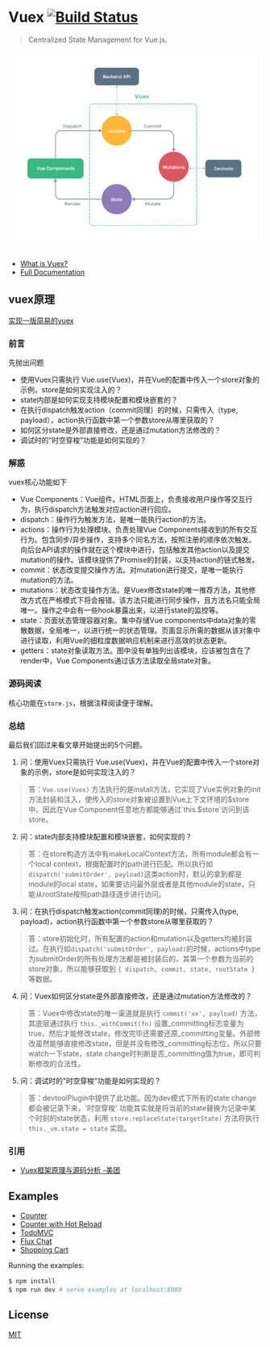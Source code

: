 # Vuex [![Build Status](https://circleci.com/gh/vuejs/vuex/tree/dev.png?style=shield)](https://circleci.com/gh/vuejs/vuex)

> Centralized State Management for Vue.js.

<p align="center">
  <img width="700px" src="https://raw.githubusercontent.com/vuejs/vuex/dev/docs/.vuepress/public/vuex.png">
</p>

- [What is Vuex?](https://vuex.vuejs.org/)
- [Full Documentation](http://vuex.vuejs.org/)

## vuex原理

[实现一版简易的vuex](./vuex.js)

### 前言

先抛出问题

- 使用Vuex只需执行 Vue.use(Vuex)，并在Vue的配置中传入一个store对象的示例，store是如何实现注入的？
- state内部是如何实现支持模块配置和模块嵌套的？
- 在执行dispatch触发action（commit同理）的时候，只需传入（type, payload），action执行函数中第一个参数store从哪里获取的？
- 如何区分state是外部直接修改，还是通过mutation方法修改的？
- 调试时的“时空穿梭”功能是如何实现的？

### 解惑

vuex核心功能如下

- Vue Components：Vue组件。HTML页面上，负责接收用户操作等交互行为，执行dispatch方法触发对应action进行回应。
- dispatch：操作行为触发方法，是唯一能执行action的方法。
- actions：操作行为处理模块。负责处理Vue Components接收到的所有交互行为。包含同步/异步操作，支持多个同名方法，按照注册的顺序依次触发。向后台API请求的操作就在这个模块中进行，包括触发其他action以及提交mutation的操作。该模块提供了Promise的封装，以支持action的链式触发。
- commit：状态改变提交操作方法。对mutation进行提交，是唯一能执行mutation的方法。
- mutations：状态改变操作方法。是Vuex修改state的唯一推荐方法，其他修改方式在严格模式下将会报错。该方法只能进行同步操作，且方法名只能全局唯一。操作之中会有一些hook暴露出来，以进行state的监控等。
- state：页面状态管理容器对象。集中存储Vue components中data对象的零散数据，全局唯一，以进行统一的状态管理。页面显示所需的数据从该对象中进行读取，利用Vue的细粒度数据响应机制来进行高效的状态更新。
- getters：state对象读取方法。图中没有单独列出该模块，应该被包含在了render中，Vue Components通过该方法读取全局state对象。

### 源码阅读

核心功能在`store.js`，根据注释阅读便于理解。

### 总结

最后我们回过来看文章开始提出的5个问题。

1.  问：使用Vuex只需执行 Vue.use(Vuex)，并在Vue的配置中传入一个store对象的示例，store是如何实现注入的？

> 答：`Vue.use(Vuex)` 方法执行的是install方法，它实现了Vue实例对象的init方法封装和注入，使传入的store对象被设置到Vue上下文环境的$store中。因此在Vue Component任意地方都能够通过`this.$store`访问到该store。

2.  问：state内部支持模块配置和模块嵌套，如何实现的？

> 答：在store构造方法中有makeLocalContext方法，所有module都会有一个local context，根据配置时的path进行匹配。所以执行如`dispatch('submitOrder', payload)`这类action时，默认的拿到都是module的local state，如果要访问最外层或者是其他module的state，只能从rootState按照path路径逐步进行访问。

3.  问：在执行dispatch触发action(commit同理)的时候，只需传入(type, payload)，action执行函数中第一个参数store从哪里获取的？

> 答：store初始化时，所有配置的action和mutation以及getters均被封装过。在执行如`dispatch('submitOrder', payload)`的时候，actions中type为submitOrder的所有处理方法都是被封装后的，其第一个参数为当前的store对象，所以能够获取到 `{ dispatch, commit, state, rootState }` 等数据。

4.  问：Vuex如何区分state是外部直接修改，还是通过mutation方法修改的？

> 答：Vuex中修改state的唯一渠道就是执行 `commit('xx', payload)` 方法，其底层通过执行 `this._withCommit(fn)` 设置_committing标志变量为true，然后才能修改state，修改完毕还需要还原_committing变量。外部修改虽然能够直接修改state，但是并没有修改_committing标志位，所以只要watch一下state，state change时判断是否_committing值为true，即可判断修改的合法性。

5.  问：调试时的"时空穿梭"功能是如何实现的？

> 答：devtoolPlugin中提供了此功能。因为dev模式下所有的state change都会被记录下来，'时空穿梭' 功能其实就是将当前的state替换为记录中某个时刻的state状态，利用 `store.replaceState(targetState)` 方法将执行`this._vm.state = state` 实现。

### 引用

- [Vuex框架原理与源码分析 -美团](https://tech.meituan.com/vuex-code-analysis.html)


## Examples

- [Counter](https://github.com/vuejs/vuex/tree/dev/examples/counter)
- [Counter with Hot Reload](https://github.com/vuejs/vuex/tree/dev/examples/counter-hot)
- [TodoMVC](https://github.com/vuejs/vuex/tree/dev/examples/todomvc)
- [Flux Chat](https://github.com/vuejs/vuex/tree/dev/examples/chat)
- [Shopping Cart](https://github.com/vuejs/vuex/tree/dev/examples/shopping-cart)

Running the examples:

``` bash
$ npm install
$ npm run dev # serve examples at localhost:8080
```

## License

[MIT](http://opensource.org/licenses/MIT)
